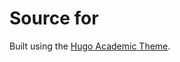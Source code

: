 # Source for [](https://charlottecurtis.ca/)

Built using the [Hugo Academic Theme](https://github.com/wowchemy/starter-hugo-academic).
